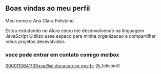 ## Boas vindas ao meu perfil

Meu nome e Ana Clara Felisbino

Estou estudando no Alura
estou me desenvolvendo na linguagem JavaScript
Ultilizo esse espaco para minha organizacao e compartilhar meus projetos desevolvidos

### voce pode entrar em contato comigo meibox

0000110641133xsp@al.ducacao.sp.gpv.br
@_felisbin0
